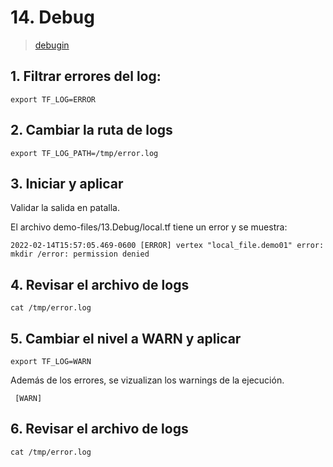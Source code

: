 # 14. Debug <!-- omit in TOC -->
> [debugin](https://www.terraform.io/internals/debugging)
## 1. Filtrar errores del log:

```vim
export TF_LOG=ERROR
```

## 2. Cambiar la ruta de logs
```vim
export TF_LOG_PATH=/tmp/error.log
```

## 3. Iniciar y aplicar

Validar la salida en patalla.

El archivo demo-files/13.Debug/local.tf tiene un error y se muestra:
```vim
2022-02-14T15:57:05.469-0600 [ERROR] vertex "local_file.demo01" error: mkdir /error: permission denied
```
## 4. Revisar el archivo de logs
```vim
cat /tmp/error.log
```
## 5. Cambiar el nivel a WARN y aplicar
```vim
export TF_LOG=WARN
```
Además de los errores, se vizualizan los warnings de la ejecución.
```vim
 [WARN]
```

## 6. Revisar el archivo de logs
```vim
cat /tmp/error.log
```


